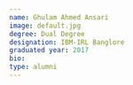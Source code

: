 ```yaml
---
name: Ghulam Ahmed Ansari
image: default.jpg
degree: Dual Degree
designation: IBM-IRL Banglore
graduated year: 2017
bio:
type: alumni
---
```

